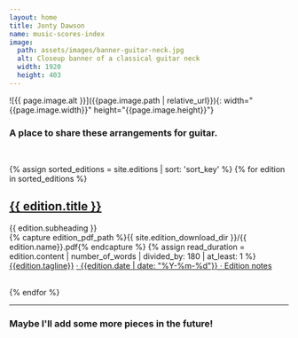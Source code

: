 ```yaml
---
layout: home
title: Jonty Dawson
name: music-scores-index
image:
  path: assets/images/banner-guitar-neck.jpg
  alt: Closeup banner of a classical guitar neck
  width: 1920
  height: 403
---
```


![{{ page.image.alt }}]({{page.image.path | relative_url}}){: width="{{page.image.width}}" height="{{page.image.height}}"}


<h3>A place to share these arrangements for guitar.</h3>
<br>
<section>

{% assign sorted_editions = site.editions | sort: 'sort_key' %}
{% for edition in sorted_editions %}
  <article id="{{ edition.slug }}">
    <div class="edition-card-content">
      <h2 class="edition-entry-title">
        <a href="{{ site.baseurl }}{{ edition.url }}">
          {{ edition.title }}
        </a>
      </h2>
      <div class="edition-entry-subheading">
          {{ edition.subheading }}
      </div>
      {% capture edition_pdf_path %}{{ site.edition_download_dir }}/{{ edition.name}}.pdf{% endcapture %}
      {% assign read_duration = edition.content | number_of_words  | divided_by: 180 | at_least: 1 %}
      <span class="edition-tagline">
        <a href="{{ edition_pdf_path | absolute_url }}">{{edition.tagline}}</a>
        <a href="{{ site.baseurl }}{{ edition.url }}">· {{edition.date | date: "%Y-%m-%d"}} · Edition notes</a>
      </span>
    </div>
    <br>
  </article>

{% endfor %}

</section>

<hr>
<h3>
Maybe I'll add some more pieces in the future!
</h3>


<br>
<br>
<br>
<br>
<br>